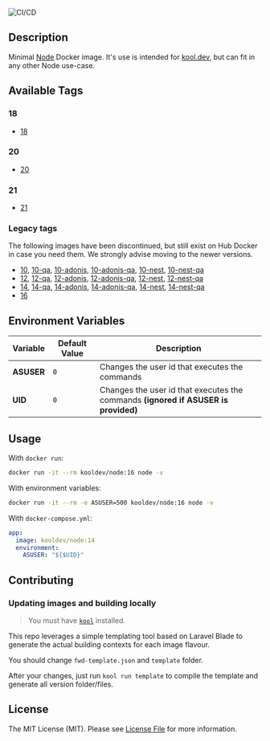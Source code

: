 ![CI/CD](https://github.com/kool-dev/docker-node/workflows/CI/CD/badge.svg)

## Description

Minimal [Node](https://nodejs.org/en/) Docker image. It's use is intended for [kool.dev](https://github.com/kool-dev/kool), but can fit in any other Node use-case.

## Available Tags

### 18

- [18](https://github.com/kool-dev/docker-node/blob/master/18/Dockerfile)

### 20

- [20](https://github.com/kool-dev/docker-node/blob/master/20/Dockerfile)

### 21

- [21](https://github.com/kool-dev/docker-node/blob/master/21/Dockerfile)

### Legacy tags

The following images have been discontinued, but still exist on Hub Docker in case you need them. We strongly advise moving to the newer versions.

- [10](https://github.com/kool-dev/docker-node/tree/legacy-2022-07/10/Dockerfile), [10-qa](https://github.com/kool-dev/docker-node/tree/legacy-2022-07/10-qa/Dockerfile), [10-adonis](https://github.com/kool-dev/docker-node/tree/legacy-2022-07/10-adonis/Dockerfile), [10-adonis-qa](https://github.com/kool-dev/docker-node/tree/legacy-2022-07/10-adonis-qa/Dockerfile), [10-nest](https://github.com/kool-dev/docker-node/tree/legacy-2022-07/10-nest/Dockerfile), [10-nest-qa](https://github.com/kool-dev/docker-node/tree/legacy-2022-07/10-nest-qa/Dockerfile)
- [12](https://github.com/kool-dev/docker-node/tree/legacy-2022-07/12/Dockerfile), [12-qa](https://github.com/kool-dev/docker-node/tree/legacy-2022-07/12-qa/Dockerfile), [12-adonis](https://github.com/kool-dev/docker-node/tree/legacy-2022-07/12-adonis/Dockerfile), [12-adonis-qa](https://github.com/kool-dev/docker-node/tree/legacy-2022-07/12-adonis-qa/Dockerfile), [12-nest](https://github.com/kool-dev/docker-node/tree/legacy-2022-07/12-nest/Dockerfile), [12-nest-qa](https://github.com/kool-dev/docker-node/tree/legacy-2022-07/12-nest-qa/Dockerfile)
- [14](https://github.com/kool-dev/docker-node/tree/legacy-2022-07/14/Dockerfile), [14-qa](https://github.com/kool-dev/docker-node/tree/legacy-2022-07/14-qa/Dockerfile), [14-adonis](https://github.com/kool-dev/docker-node/tree/legacy-2022-07/14-adonis/Dockerfile), [14-adonis-qa](https://github.com/kool-dev/docker-node/tree/legacy-2022-07/14-adonis-qa/Dockerfile), [14-nest](https://github.com/kool-dev/docker-node/tree/legacy-2022-07/14-nest/Dockerfile), [14-nest-qa](https://github.com/kool-dev/docker-node/tree/legacy-2022-07/14-nest-qa/Dockerfile)
- [16](https://github.com/kool-dev/docker-node/blob/master/16/Dockerfile)

## Environment Variables

Variable | Default Value | Description
--- | --- | ---
**ASUSER** | `0` | Changes the user id that executes the commands
**UID** | `0` | Changes the user id that executes the commands **(ignored if ASUSER is provided)**

## Usage

With `docker run`:

```sh
docker run -it --rm kooldev/node:16 node -v
```

With environment variables:

```sh
docker run -it --rm -e ASUSER=500 kooldev/node:16 node -v
```

With `docker-compose.yml`:

```yaml
app:
  image: kooldev/node:14
  environment:
    ASUSER: "${$UID}"
```

## Contributing

### Updating images and building locally

> You must have [`kool`](https://github.com/kool-dev/kool) installed.

This repo leverages a simple templating tool based on Laravel Blade to generate the actual building contexts for each image flavour.

You should change `fwd-template.json` and `template` folder.

After your changes, just run `kool run template` to compile the template and generate all version folder/files.

## License

The MIT License (MIT). Please see [License File](LICENSE.md) for more information.
